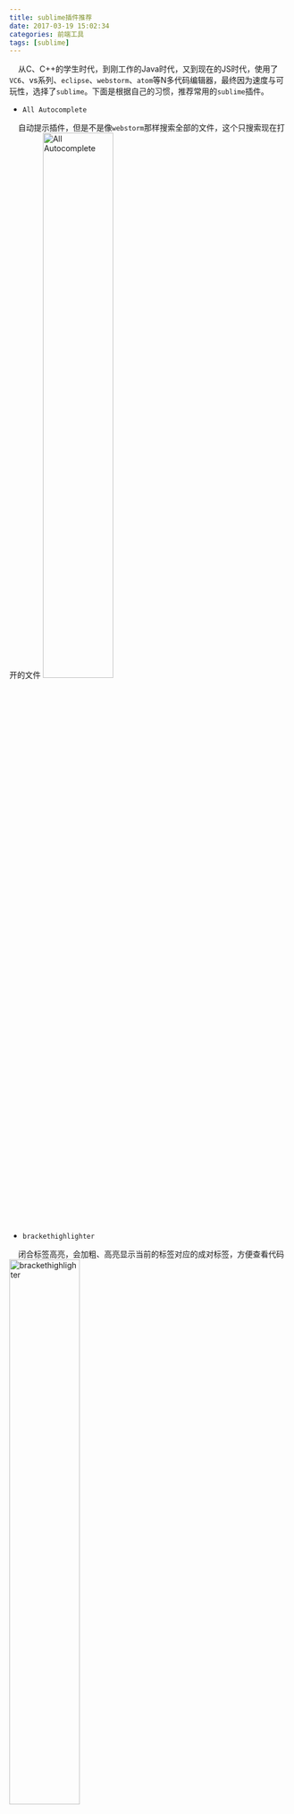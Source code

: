 ```yaml
---
title: sublime插件推荐
date: 2017-03-19 15:02:34
categories: 前端工具
tags: [sublime]
---
```


&nbsp;&nbsp;&nbsp;&nbsp;从C、C++的学生时代，到刚工作的Java时代，又到现在的JS时代，使用了`VC6`、vs系列、`eclipse`、`webstorm`、`atom`等N多代码编辑器，最终因为速度与可玩性，选择了`sublime`。下面是根据自己的习惯，推荐常用的`sublime`插件。

* `All Autocomplete`

&nbsp;&nbsp;&nbsp;&nbsp;自动提示插件，但是不是像`webstorm`那样搜索全部的文件，这个只搜索现在打开的文件
<img src="http://localhost:4000/images/st1.png" alt="All Autocomplete" style="width:50%">

* `brackethighlighter`

&nbsp;&nbsp;&nbsp;&nbsp;闭合标签高亮，会加粗、高亮显示当前的标签对应的成对标签，方便查看代码
<img src="http://localhost:4000/images/st4.png" alt="brackethighlighter" style="width:50%">

* `Compare Side-By-Side`

&nbsp;&nbsp;&nbsp;&nbsp;对比，查看不同的插件，与其余的对比插件类似，会具体按行数对比
<img src="http://localhost:4000/images/st2.png" alt="Compare Side-By-Side" style="width:80%">

* `DocBlockr`

&nbsp;&nbsp;&nbsp;&nbsp;快速输入注释的插件
<img src="http://localhost:4000/images/st3.png" alt="DocBlockr" style="width:50%">

* `Emmet`

&nbsp;&nbsp;&nbsp;&nbsp;前身是`zencoding`，编码神器，很多快捷的html编写方式

* `JsFormat`

&nbsp;&nbsp;&nbsp;&nbsp;JS格式化工具，不能格式化html内嵌的JS

* `HTML-CSS-JS Prettify`

&nbsp;&nbsp;&nbsp;&nbsp;上面的`JsFormat`功能还不算多，推荐这个插件，可以优化JS、html、css文件，快捷键`command+H`，一键格式化

* `Markdown Preview`

&nbsp;&nbsp;&nbsp;&nbsp;`markdown`语法编写文本的预览

* `SideBarEnhancements`

&nbsp;&nbsp;&nbsp;&nbsp;侧边栏增强工具，包括打开浏览器、`finder`、`copy name`等实用功能
<img src="http://localhost:4000/images/st5.png" alt="SideBarEnhancements" style="width:40%">

* `SublimeLinter-jshint`

&nbsp;&nbsp;&nbsp;&nbsp;代码风格检测、提示工具，需要与`nodejs`配合

* `Terminal`

&nbsp;&nbsp;&nbsp;&nbsp;通过`sublime`打开终端的插件，直接打开当前项目所在的终端
&nbsp;&nbsp;&nbsp;&nbsp;Windows系统上界面风格比较丑，蓝色的

* `Vue Syntax Highlight`

&nbsp;&nbsp;&nbsp;&nbsp;开发vue单文件组件的必须插件，语法高亮
<img src="https://cn.vuejs.org/images/vue-component.png" alt="Vue Syntax Highlight" style="width:70%">

总结：多与使用`sublime`开发同事交流一下，大家一汇总，就得到常用插件集合了。



